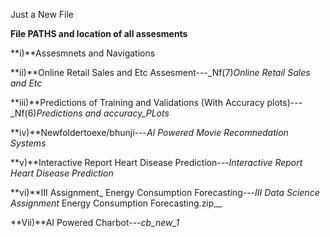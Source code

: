 Just a New File

**File PATHS  and location of all assesments**


**i)**Assesmnets and Navigations

**ii)**Online Retail Sales and Etc Assesment---_Nf(7)_Online Retail Sales and Etc_

**iii)**Predictions of Training and Validations (With Accuracy plots)---_Nf(6)_Predictions and accuracy_PLots_

**iv)**Newfoldertoexe/bhunji---_AI Powered Movie Recomnedation Systems_

**v)**Interactive Report Heart Disease Prediction---_Interactive Report Heart Disease Prediction_

**vi)**III Assignment_ Energy Consumption Forecasting---_III Data Science Assignment_ Energy Consumption Forecasting.zip__

**Vii)**AI Powered Charbot---_cb_new_1_


 

 


